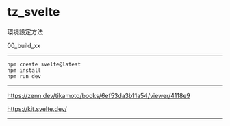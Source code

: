 # tz_svelte

環境設定方法

00_build_xx

---
```
npm create svelte@latest
npm install
npm run dev
```
---

https://zenn.dev/tikamoto/books/6ef53da3b11a54/viewer/4118e9

https://kit.svelte.dev/

---
